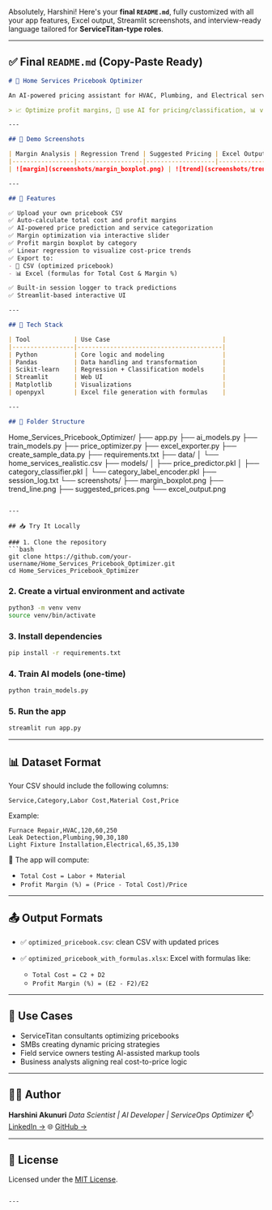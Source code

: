 Absolutely, Harshini! Here's your **final `README.md`**, fully customized with all your app features, Excel output, Streamlit screenshots, and interview-ready language tailored for **ServiceTitan-type roles**.

---

## ✅ Final `README.md` (Copy-Paste Ready)

```markdown
# 🔧 Home Services Pricebook Optimizer

An AI-powered pricing assistant for HVAC, Plumbing, and Electrical service providers — designed to match real-world workflows like those used in ServiceTitan.

> 📈 Optimize profit margins, 🤖 use AI for pricing/classification, 📊 visualize trends, and 📥 export Excel pricebooks with formulas — all from a friendly Streamlit app.

---

## 📸 Demo Screenshots

| Margin Analysis | Regression Trend | Suggested Pricing | Excel Output |
|-----------------|------------------|-------------------|--------------|
| ![margin](screenshots/margin_boxplot.png) | ![trend](screenshots/trend_line.png) | ![optimized](screenshots/suggested_prices.png) | ![excel](screenshots/excel_output.png) |

---

## 🚀 Features

✅ Upload your own pricebook CSV  
✅ Auto-calculate total cost and profit margins  
✅ AI-powered price prediction and service categorization  
✅ Margin optimization via interactive slider  
✅ Profit margin boxplot by category  
✅ Linear regression to visualize cost-price trends  
✅ Export to:
- 📄 CSV (optimized pricebook)
- 📊 Excel (formulas for Total Cost & Margin %)

✅ Built-in session logger to track predictions  
✅ Streamlit-based interactive UI

---

## 🧠 Tech Stack

| Tool            | Use Case                               |
|-----------------|----------------------------------------|
| Python          | Core logic and modeling                |
| Pandas          | Data handling and transformation       |
| Scikit-learn    | Regression + Classification models     |
| Streamlit       | Web UI                                 |
| Matplotlib      | Visualizations                         |
| openpyxl        | Excel file generation with formulas    |

---

## 📁 Folder Structure

```

Home\_Services\_Pricebook\_Optimizer/
├── app.py
├── ai\_models.py
├── train\_models.py
├── price\_optimizer.py
├── excel\_exporter.py
├── create\_sample\_data.py
├── requirements.txt
├── data/
│   └── home\_services\_realistic.csv
├── models/
│   ├── price\_predictor.pkl
│   ├── category\_classifier.pkl
│   └── category\_label\_encoder.pkl
├── session\_log.txt
└── screenshots/
├── margin\_boxplot.png
├── trend\_line.png
├── suggested\_prices.png
└── excel\_output.png

````

---

## 📥 Try It Locally

### 1. Clone the repository
```bash
git clone https://github.com/your-username/Home_Services_Pricebook_Optimizer.git
cd Home_Services_Pricebook_Optimizer
````

### 2. Create a virtual environment and activate

```bash
python3 -m venv venv
source venv/bin/activate
```

### 3. Install dependencies

```bash
pip install -r requirements.txt
```

### 4. Train AI models (one-time)

```bash
python train_models.py
```

### 5. Run the app

```bash
streamlit run app.py
```

---

## 📊 Dataset Format

Your CSV should include the following columns:

```csv
Service,Category,Labor Cost,Material Cost,Price
```

Example:

```csv
Furnace Repair,HVAC,120,60,250
Leak Detection,Plumbing,90,30,180
Light Fixture Installation,Electrical,65,35,130
```

🧠 The app will compute:

* `Total Cost = Labor + Material`
* `Profit Margin (%) = (Price - Total Cost)/Price`

---

## 📤 Output Formats

* ✅ `optimized_pricebook.csv`: clean CSV with updated prices
* ✅ `optimized_pricebook_with_formulas.xlsx`: Excel with formulas like:

  * `Total Cost = C2 + D2`
  * `Profit Margin (%) = (E2 - F2)/E2`

---

## 💼 Use Cases

* ServiceTitan consultants optimizing pricebooks
* SMBs creating dynamic pricing strategies
* Field service owners testing AI-assisted markup tools
* Business analysts aligning real cost-to-price logic

---

## 👩‍💻 Author

**Harshini Akunuri**
*Data Scientist | AI Developer | ServiceOps Optimizer*
📫 [LinkedIn →](https://www.linkedin.com/in/harshini-akunuri/)
🌐 [GitHub →](https://github.com/ha723-web)

---

## 📄 License

Licensed under the [MIT License](LICENSE).

```

---

